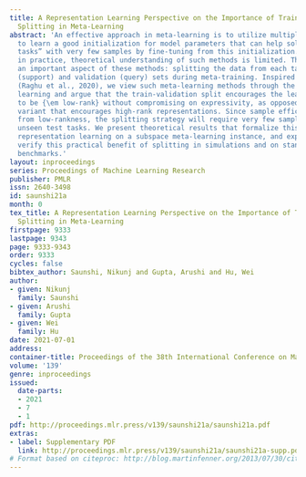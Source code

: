 ```yaml
---
title: A Representation Learning Perspective on the Importance of Train-Validation
  Splitting in Meta-Learning
abstract: 'An effective approach in meta-learning is to utilize multiple “train tasks”
  to learn a good initialization for model parameters that can help solve unseen “test
  tasks” with very few samples by fine-tuning from this initialization. Although successful
  in practice, theoretical understanding of such methods is limited. This work studies
  an important aspect of these methods: splitting the data from each task into train
  (support) and validation (query) sets during meta-training. Inspired by recent work
  (Raghu et al., 2020), we view such meta-learning methods through the lens of representation
  learning and argue that the train-validation split encourages the learned representation
  to be {\em low-rank} without compromising on expressivity, as opposed to the non-splitting
  variant that encourages high-rank representations. Since sample efficiency benefits
  from low-rankness, the splitting strategy will require very few samples to solve
  unseen test tasks. We present theoretical results that formalize this idea for linear
  representation learning on a subspace meta-learning instance, and experimentally
  verify this practical benefit of splitting in simulations and on standard meta-learning
  benchmarks.'
layout: inproceedings
series: Proceedings of Machine Learning Research
publisher: PMLR
issn: 2640-3498
id: saunshi21a
month: 0
tex_title: A Representation Learning Perspective on the Importance of Train-Validation
  Splitting in Meta-Learning
firstpage: 9333
lastpage: 9343
page: 9333-9343
order: 9333
cycles: false
bibtex_author: Saunshi, Nikunj and Gupta, Arushi and Hu, Wei
author:
- given: Nikunj
  family: Saunshi
- given: Arushi
  family: Gupta
- given: Wei
  family: Hu
date: 2021-07-01
address:
container-title: Proceedings of the 38th International Conference on Machine Learning
volume: '139'
genre: inproceedings
issued:
  date-parts:
  - 2021
  - 7
  - 1
pdf: http://proceedings.mlr.press/v139/saunshi21a/saunshi21a.pdf
extras:
- label: Supplementary PDF
  link: http://proceedings.mlr.press/v139/saunshi21a/saunshi21a-supp.pdf
# Format based on citeproc: http://blog.martinfenner.org/2013/07/30/citeproc-yaml-for-bibliographies/
---
```


